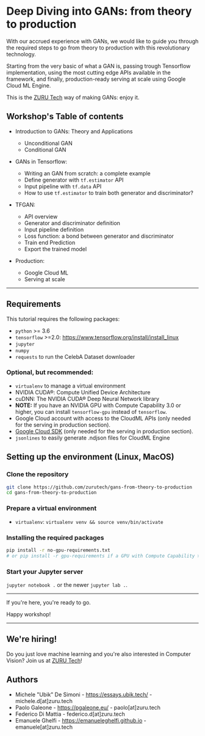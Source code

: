 # Deep Diving into GANs: from theory to production

With our accrued experience with GANs, we would like to guide you through the required steps to go from theory to production with this revolutionary technology.

Starting from the very basic of what a GAN is, passing trough Tensorflow implementation, using the most cutting edge APIs available in the framework, and finally, production-ready serving at scale using Google Cloud ML Engine.

This is the [ZURU Tech](https://zuru.tech/) way of making GANs: enjoy it.

## Workshop's Table of contents

- Introduction to GANs: Theory and Applications
    - Unconditional GAN
    - Conditional GAN

- GANs in Tensorflow:
    - Writing an GAN from scratch: a complete example
    - Define generator with `tf.estimator` API
    - Input pipeline with `tf.data` API
    - How to use `tf.estimator` to train both generator and discriminator?

- TFGAN:
    - API overview
    - Generator and discriminator definition
    - Input pipeline definition
    - Loss function: a bond between generator and discriminator
    - Train end Prediction
    - Export the trained model

- Production:
    - Google Cloud ML
    - Serving at scale

---

## Requirements

This tutorial requires the following packages:

- `python` >= 3.6
- `tensorflow` >=2.0: https://www.tensorflow.org/install/install_linux
- `jupyter`
- `numpy`
- `requests` to run the CelebA Dataset downloader

### Optional, but recommended:

- `virtualenv` to manage a virtual environment
- NVIDIA CUDA®: Compute Unified Device Architecture
- cuDNN: The NVIDIA CUDA® Deep Neural Network library
- **NOTE:** If you have an NVIDIA GPU with Compute Capability 3.0 or higher, you can install `tensorflow-gpu` instead of `tensorflow`.
- Google Cloud account with access to the CloudML APIs (only needed for the serving in production section).
- [Google Cloud SDK](https://cloud.google.com/sdk/) (only needed for the serving in production section).
- `jsonlines` to easily generate .ndjson files for CloudML Engine

## Setting up the environment (Linux, MacOS)

### Clone the repository

```bash
git clone https://github.com/zurutech/gans-from-theory-to-production
cd gans-from-theory-to-production
```

### Prepare a virtual environment

- `virtualenv`: `virtualenv venv && source venv/bin/activate`

### Installing the required packages

```bash
pip install -r no-gpu-requirements.txt
# or pip install -r gpu-requirements if a GPU with Compute Capability >= 3.0 is present
```

### Start your Jupyter server

`jupyter notebook .` or the newer `jupyter lab .`.

---

If you're here, you're ready to go.

Happy workshop!

---

## We're hiring!

Do you just love machine learning and you're also interested in Computer Vision? Join us at [ZURU Tech](https://zuru.tech/)!

## Authors

- Michele "Ubik" De Simoni - https://essays.ubik.tech/ - michele.d[at]zuru.tech
- Paolo Galeone - https://pgaleone.eu/ - paolo[at]zuru.tech
- Federico Di Mattia - federico.d[at]zuru.tech
- Emanuele Ghelfi - https://emanueleghelfi.github.io - emanuele[at]zuru.tech

